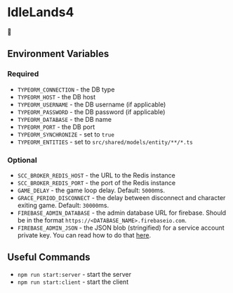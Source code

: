 # IdleLands4

🎉

## Environment Variables

### Required

* `TYPEORM_CONNECTION` - the DB type
* `TYPEORM_HOST` - the DB host
* `TYPEORM_USERNAME` - the DB username (if applicable)
* `TYPEORM_PASSWORD` - the DB password (if applicable)
* `TYPEORM_DATABASE` - the DB name
* `TYPEORM_PORT` - the DB port
* `TYPEORM_SYNCHRONIZE` - set to `true`
* `TYPEORM_ENTITIES` - set to `src/shared/models/entity/**/*.ts`

### Optional

* `SCC_BROKER_REDIS_HOST` - the URL to the Redis instance
* `SCC_BROKER_REDIS_PORT` - the port of the Redis instance
* `GAME_DELAY` - the game loop delay. Default: `5000`ms.
* `GRACE_PERIOD_DISCONNECT` - the delay between disconnect and character exiting game. Default: `30000`ms.
* `FIREBASE_ADMIN_DATABASE` - the admin database URL for firebase. Should be in the format `https://<DATABASE_NAME>.firebaseio.com`.
* `FIREBASE_ADMIN_JSON` - the JSON blob (stringified) for a service account private key. You can read how to do that [here](https://firebase.google.com/docs/admin/setup).

## Useful Commands

* `npm run start:server` - start the server
* `npm run start:client` - start the client
